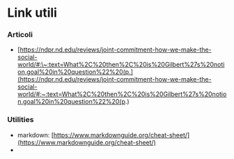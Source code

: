 # Link utili

### Articoli
- [https://ndpr.nd.edu/reviews/joint-commitment-how-we-make-the-social-world/#:\~:text=What%2C%20then%2C%20is%20Gilbert%27s%20notion,goal%20in%20question%22%20(p.](https://ndpr.nd.edu/reviews/joint-commitment-how-we-make-the-social-world/#:~:text=What%2C%20then%2C%20is%20Gilbert%27s%20notion,goal%20in%20question%22%20(p.)

### Utilities
- markdown: [https://www.markdownguide.org/cheat-sheet/](https://www.markdownguide.org/cheat-sheet/)
- 